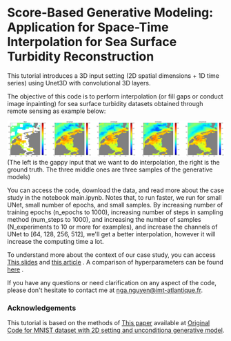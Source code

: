 # Score-Based Generative Modeling: Application for Space-Time Interpolation for Sea Surface Turbidity Reconstruction
This tutorial introduces a 3D input setting (2D spatial dimensions + 1D time series) using Unet3D with convolutional 3D layers.

The objective of this code is to perform interpolation (or fill gaps or conduct image inpainting) for sea surface turbidity datasets obtained through remote sensing as example below: 


![ncsnv2](https://github.com/nguyenthuynga/Diffusion/blob/main/Images/diffusion_generative.png?raw=true)
(The left is the gappy input that we want to do interpolation, the right is the ground truth. The three middle ones are three samples of the generative models)

You can access the code, download the data, and read more about the case study in the notebook main.ipynb. Notes that, to run faster, we run for small UNet, small number of epochs, and small samples. By increasing number of training epochs (n_epochs to 1000), increasing number of steps in sampling method (num_steps to 1000), and increasing the number of samples (N_experiments to 10 or more for examples), and increase the channels of UNet to [64, 128, 256, 512], we'll get a better interpolation, however it will increase the computing time a lot.

To understand more about the context of our case study, you can access [This slides](https://docs.google.com/presentation/d/1Y1j6_iKmeO4hHZAV_nhta61goB236aH6/edit?usp=sharing&ouid=117664582541527289206&rtpof=true&sd=true) and [this article](https://drive.google.com/file/d/1ua0MAdwUuBBWKQ1M9NRoxbwqvJSqX1ID/view?usp=drive_link) . A comparison of hyperparameters can be found [here](https://docs.google.com/presentation/d/1d3EgBYWsMaPBOll0PB5HIhyn4hLQZnOwufLpnyQHsNc/edit?usp=sharing) .

If you have any questions or need clarification on any aspect of the code, please don't hesitate to contact me at nga.nguyen@imt-atlantique.fr.

### Acknowledgements

This tutorial is based on the methods of [This paper](https://arxiv.org/pdf/2011.13456.pdf) available at [Original Code for MNIST dataset with 2D setting and unconditiona generative model](https://colab.research.google.com/drive/120kYYBOVa1i0TD85RjlEkFjaWDxSFUx3?usp=sharing#scrollTo=XCR6m0HjWGVV).



